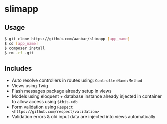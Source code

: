 # slimapp

## Usage
```bash
$ git clone https://github.com/aanbar/slimapp [app_name]
$ cd [app_name]
$ composer install
$ rm -rf .git
```

## Includes
- Auto resolve controllers in routes using: ``ControllerName:Method``
- Views using Twig
- Flash messages package already setup in views
- Models using eloquent + database instance already injected in container to allow access using ``$this->db``
- Form validation using `Respect <https://github.com/respect/validation>`
- Validation errors & old input data are injected into views automatically
